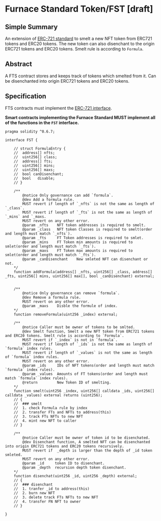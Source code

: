 # Furnace Standard Token/FST [draft] 

## Simple Summary
An extension of [ERC-721 standard](https://github.com/ethereum/EIPs/blob/master/EIPS/eip-721.md) to smelt a new NFT token from ERC721 tokens and ERC20 tokens. The new token can also disenchant to the origin ERC721 tokens and ERC20 tokens. Smelt rule is according to `Formula`. 

## Abstract
A FTS contract stores and keeps track of tokens which smelted from it. Can be disenchanted into origin ERC721 tokens and ERC20 tokens.

## Specification
FTS contracts must implement the [ERC-721 interface](https://github.com/ethereum/EIPs/blob/master/EIPS/eip-721.md).

**Smart contracts implementing the Furnace Standard MUST implement all of the functions in the `FST` interface.**
```Solidity
pragma solidity ^0.6.7;

interface FST {

	// struct FormulaEntry {
	// 	address[] nfts;
	// 	uint256[] class;
	// 	address[] fts;
	// 	uint256[] mins;
	// 	uint256[] maxs;
	// 	bool canDisenchant;
	// 	bool   disable;
	// }

	/**
        @notice Only governance can add `formula`.
        @dev Add a formula rule.
        MUST revert if length of `_nfts` is not the same as length of `_class`.
        MUST revert if length of `_fts` is not the same as length of `_mins` and `_maxs.
        MUST revert on any other error.        
        @param _nfts    NFT token addresses is required to smelt.
        @param _class   NFT token Classes is required to smelt(order and length must match `_nfts`).
        @param _fts     FT Token addresses is required to smlet.
        @param _mins    FT Token min amounts is required to smlet(order and length must match `_fts`).
        @param _maxs    FT Token max amounts is required to smlet(order and length must match `_fts`).
        @param _canDisenchant    New smleted NFT can disenchant or not.
	*/
	function addFormula(address[] _nfts, uint256[] _class, address[] _fts, uint256[] mins, uint256[] max[], bool _canDisenchant) external;


	/**
        @notice Only governance can remove `formula`.
        @dev Remove a formula rule.
        MUST revert on any other error.        
        @param _maxs    Disble the formule of index.
	*/
	function removeFormula(uint256 _index) external;
	
	/**
        @notice Caller must be owner of tokens to be smlted.
        @dev Smelt function, Smelt a new NFT token from ERC721 tokens and ERC20 tokens. Smelt rule is according to `Formula`.
        MUST revert if `_index` is not in `formula`.
        MUST revert if length of `_ids` is not the same as length of `formula` index rules.
        MUST revert if length of `_values` is not the same as length of `formula` index rules.
        MUST revert on any other error.        
        @param _ids     IDs of NFT tokens(order and length must match `formula` index rules).
        @param _values  Amounts of FT tokens(order and length must match `formula` index rules).
        @return         New Token ID of smelting.
	*/
	function smelt(uint256 _index, uint256[] calldata _ids, uint256[] calldata _values) external returns (uint256);
	// {
	// 	### smelt
	//  1. check Formula rule by index
	//  2. transfer FTs and NFTs to address(this)
	//  3. track FTs NFTs to new NFT
	//  4. mint new NFT to caller 
	// }

	/**
        @notice Caller must be owner of token id to be disenchated.
        @dev Disenchant function, A smelted NFT can be disenchanted into origin ERC721 tokens and ERC20 tokens recursively.
        MUST revert if  _depth is larger than the depth of _id token smleted.
        MUST revert on any other error.        
        @param _id     token ID to disenchant.
        @param _depth  recursion depth token disenchant.
	*/
	function disenchat(uint256 _id, uint256 _depth) external;
	// {
	// 	### disenchant
	//  1. tranfer _id to address(this)
	//  2. burn new NFT
	//  3. delete track FTs NFTs to new NFT
	//  4. transfer FN NFT to owner
	// }
	
}
```
